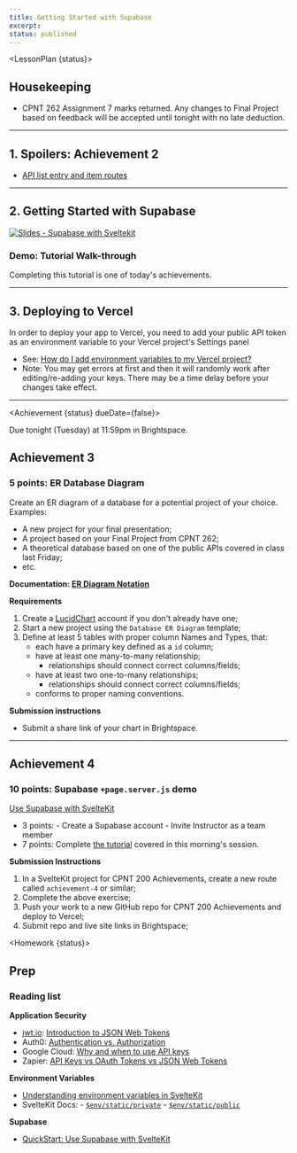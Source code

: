 ```yaml
---
title: Getting Started with Supabase
excerpt: 
status: published
---
```

<script>
	import Homework from "$lib/components/Homework.svelte";
	import LessonPlan from "$lib/components/LessonPlan.svelte";
	import LabTime from "$lib/components/LabTime.svelte";
	import Achievement from "$lib/components/Achievement.svelte";
</script>

<LessonPlan {status}>

## Housekeeping
- CPNT 262 Assignment 7 marks returned. Any changes to Final Project based on feedback will be accepted until tonight with no late deduction.

---

## 1. Spoilers: Achievement 2
- [API list entry and item routes](/courses/cpnt-200/day-2#achievement)

---

## 2. Getting Started with Supabase
[![Slides - Supabase with Sveltekit](/images/slides/supabase-sveltekit.png)](https://sait-wbdv.github.io/slides/w23/cpnt-200/supabase-introduction.html)

### Demo: Tutorial Walk-through
Completing this tutorial is one of today's achievements.

---

## 3. Deploying to Vercel
In order to deploy your app to Vercel, you need to add your <anon> public API token as an environment variable to your Vercel project's Settings panel
- See: [How do I add environment variables to my Vercel project?](https://vercel.com/guides/how-to-add-vercel-environment-variables)
- Note: You may get errors at first and then it will randomly work after editing/re-adding your keys. There may be a time delay before your changes take effect.

---

</LessonPlan>

<Achievement {status} dueDate={false}>

Due tonight (Tuesday) at 11:59pm in Brightspace.

## Achievement 3
### 5 points: ER Database Diagram
Create an ER diagram of a database for a potential project of your choice. Examples:
- A new project for your final presentation;
- A project based on your Final Project from CPNT 262;
- A theoretical database based on one of the public APIs covered in class last Friday;
- etc.

**Documentation: [ER Diagram Notation](https://www.lucidchart.com/pages/ER-diagram-symbols-and-meaning#section_1)**

**Requirements**
1. Create a [LucidChart](https://lucid.app) account if you don't already have one;
2. Start a new project using the `Database ER Diagram` template;
3. Define at least 5 tables with proper column Names and Types, that:
    - each have a primary key defined as a `id` column;
    - have at least one many-to-many relationship;
        - relationships should connect correct columns/fields;
    - have at least two one-to-many relationships;
        - relationships should connect correct columns/fields;
    - conforms to proper naming conventions.

**Submission instructions**
- Submit a share link of your chart in Brightspace.

---

## Achievement 4
### 10 points: Supabase `+page.server.js` demo
[Use Supabase with SvelteKit](https://supabase.com/docs/guides/getting-started/quickstarts/sveltekit)
- 3 points:
		- Create a Supabase account
		- Invite Instructor as a team member
- 7 points: Complete [the tutorial](https://supabase.com/docs/guides/getting-started/quickstarts/sveltekit) covered in this morning's session.

**Submission Instructions**
1. In a SvelteKit project for CPNT 200 Achievements, create a new route called `achievement-4` or similar;
2. Complete the above exercise;
3. Push your work to a new GitHub repo for CPNT 200 Achievements and deploy to Vercel;
4. Submit repo and live site links in Brightspace;

</Achievement>

<Homework {status}>

## Prep
### Reading list
**Application Security**
- [jwt.io](https://jwt.io/): [Introduction to JSON Web Tokens](https://jwt.io/introduction)
- Auth0: [Authentication vs. Authorization](https://auth0.com/docs/get-started/authentication-and-authorization)
- Google Cloud: [Why and when to use API keys](https://cloud.google.com/endpoints/docs/openapi/when-why-api-key)
- Zapier: [API Keys vs OAuth Tokens vs JSON Web Tokens](https://zapier.com/engineering/apikey-oauth-jwt/)

**Environment Variables**
- [Understanding environment variables in SvelteKit](https://www.okupter.com/blog/environment-variables-in-sveltekit)
- SvelteKit Docs:
		- [`$env/static/private`](https://kit.svelte.dev/docs/modules#$env-static-private)
		- [`$env/static/public`](https://kit.svelte.dev/docs/modules#$env-static-public)

**Supabase**
- [QuickStart: Use Supabase with SvelteKit](https://supabase.com/docs/guides/getting-started/quickstarts/sveltekit)

</Homework>